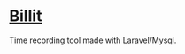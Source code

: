 # <a href='https://chronocol.xyz/login'>Billit</a>

<p>Time recording tool made with Laravel/Mysql.</p>
